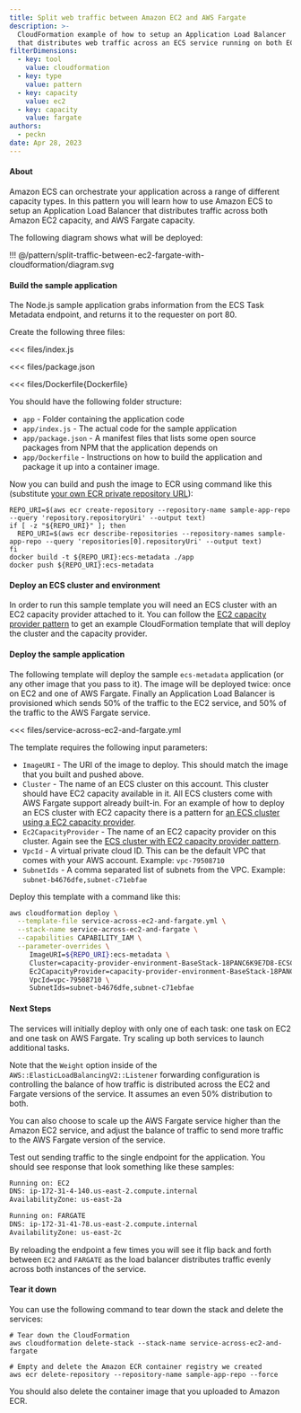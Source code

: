 ```yaml
---
title: Split web traffic between Amazon EC2 and AWS Fargate
description: >-
  CloudFormation example of how to setup an Application Load Balancer
  that distributes web traffic across an ECS service running on both EC2 and Fargate.
filterDimensions:
  - key: tool
    value: cloudformation
  - key: type
    value: pattern
  - key: capacity
    value: ec2
  - key: capacity
    value: fargate
authors:
  - peckn
date: Apr 28, 2023
---
```


#### About

Amazon ECS can orchestrate your application across a range of different capacity types. In this pattern you will learn how to use Amazon ECS to setup an Application Load Balancer that distributes traffic across both Amazon EC2 capacity, and AWS Fargate capacity.

The following diagram shows what will be deployed:

!!! @/pattern/split-traffic-between-ec2-fargate-with-cloudformation/diagram.svg

#### Build the sample application

The Node.js sample application grabs information from the ECS Task Metadata endpoint, and returns it to the requester on port 80.

Create the following three files:

<tabs>
<tab label="app/index.js">

<<< files/index.js

</tab>

<tab label='app/package.json'>

<<< files/package.json

</tab>

<tab label='app/Dockerfile'>

<<< files/Dockerfile{Dockerfile}

</tab>
</tabs>

You should have the following folder structure:

- `app` - Folder containing the application code
- `app/index.js` - The actual code for the sample application
- `app/package.json` - A manifest files that lists some open source packages from NPM that the application depends on
- `app/Dockerfile` - Instructions on how to build the application and package it up into a container image.

Now you can build and push the image to ECR using command like this (substitute [your own ECR private repository URL](https://docs.aws.amazon.com/AmazonECR/latest/userguide/repository-create.html)):

```shell
REPO_URI=$(aws ecr create-repository --repository-name sample-app-repo --query 'repository.repositoryUri' --output text)
if [ -z "${REPO_URI}" ]; then
  REPO_URI=$(aws ecr describe-repositories --repository-names sample-app-repo --query 'repositories[0].repositoryUri' --output text)
fi
docker build -t ${REPO_URI}:ecs-metadata ./app
docker push ${REPO_URI}:ecs-metadata
```

#### Deploy an ECS cluster and environment

In order to run this sample template you will need an ECS cluster with an EC2 capacity provider attached to it. You can follow the [EC2 capacity provider pattern](/ecs-ec2-capacity-provider-scaling) to get an example CloudFormation template that will deploy the cluster and the capacity provider.

#### Deploy the sample application

The following template will deploy the sample `ecs-metadata` application (or any other image that you pass to it). The image will be deployed twice: once on EC2 and one of AWS Fargate. Finally an Application Load Balancer is provisioned which sends 50% of the traffic to the EC2 service, and 50% of the traffic to the AWS Fargate service.

<<< files/service-across-ec2-and-fargate.yml

The template requires the following input parameters:

- `ImageURI` - The URI of the image to deploy. This should match the image that you built and pushed above.
- `Cluster` - The name of an ECS cluster on this account. This cluster should have EC2 capacity available in it. All ECS clusters come with AWS Fargate support already built-in. For an example of how to deploy an ECS cluster with EC2 capacity there is a pattern for [an ECS cluster using a EC2 capacity provider](/ecs-ec2-capacity-provider-scaling).
- `Ec2CapacityProvider` - The name of an EC2 capacity provider on this cluster. Again see the [ECS cluster with EC2 capacity provider pattern](/ecs-ec2-capacity-provider-scaling).
- `VpcId` - A virtual private cloud ID. This can be the default VPC that comes with your AWS account. Example: `vpc-79508710`
- `SubnetIds` - A comma separated list of subnets from the VPC. Example: `subnet-b4676dfe,subnet-c71ebfae`

Deploy this template with a command like this:

```sh
aws cloudformation deploy \
  --template-file service-across-ec2-and-fargate.yml \
  --stack-name service-across-ec2-and-fargate \
  --capabilities CAPABILITY_IAM \
  --parameter-overrides \
     ImageURI=${REPO_URI}:ecs-metadata \
     Cluster=capacity-provider-environment-BaseStack-18PANC6K9E7D8-ECSCluster-NNBNpIh5AkZO \
     Ec2CapacityProvider=capacity-provider-environment-BaseStack-18PANC6K9E7D8-CapacityProvider-FI323ISAaRbn \
     VpcId=vpc-79508710 \
     SubnetIds=subnet-b4676dfe,subnet-c71ebfae
```

#### Next Steps

The services will initially deploy with only one of each task: one task on EC2 and one task on AWS Fargate. Try scaling up both services to launch additional tasks.

Note that the `Weight` option inside of the `AWS::ElasticLoadBalancingV2::Listener` forwarding configuration is controlling the balance of how traffic is distributed across the EC2 and Fargate versions of the service. It assumes an even 50% distribution to both.

You can also choose to scale up the AWS Fargate service higher than the Amazon EC2 service, and adjust the balance of traffic to send more traffic to the AWS Fargate version of the service.

Test out sending traffic to the single endpoint for the application. You should see response that look something like these samples:

```txt
Running on: EC2
DNS: ip-172-31-4-140.us-east-2.compute.internal
AvailabilityZone: us-east-2a
```

```txt
Running on: FARGATE
DNS: ip-172-31-41-78.us-east-2.compute.internal
AvailabilityZone: us-east-2c
```

By reloading the endpoint a few times you will see it flip back and forth between `EC2` and `FARGATE` as the load balancer distributes traffic evenly across both instances of the service.

#### Tear it down

You can use the following command to tear down the stack and delete the services:

```shell
# Tear down the CloudFormation
aws cloudformation delete-stack --stack-name service-across-ec2-and-fargate

# Empty and delete the Amazon ECR container registry we created
aws ecr delete-repository --repository-name sample-app-repo --force
```

You should also delete the container image that you uploaded to Amazon ECR.